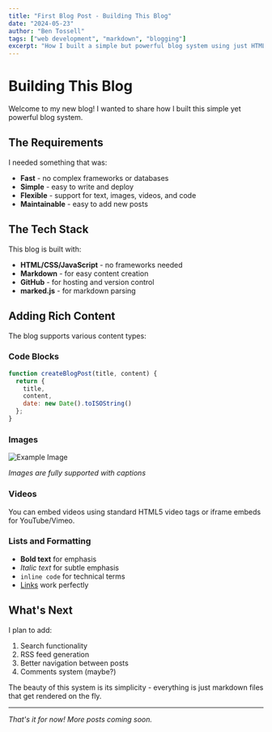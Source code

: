 ```yaml
---
title: "First Blog Post - Building This Blog"
date: "2024-05-23"
author: "Ben Tossell"
tags: ["web development", "markdown", "blogging"]
excerpt: "How I built a simple but powerful blog system using just HTML, CSS, and JavaScript"
---
```


# Building This Blog

Welcome to my new blog! I wanted to share how I built this simple yet powerful blog system.

## The Requirements

I needed something that was:
- **Fast** - no complex frameworks or databases
- **Simple** - easy to write and deploy
- **Flexible** - support for text, images, videos, and code
- **Maintainable** - easy to add new posts

## The Tech Stack

This blog is built with:
- **HTML/CSS/JavaScript** - no frameworks needed
- **Markdown** - for easy content creation
- **GitHub** - for hosting and version control
- **marked.js** - for markdown parsing

## Adding Rich Content

The blog supports various content types:

### Code Blocks

```javascript
function createBlogPost(title, content) {
  return {
    title,
    content,
    date: new Date().toISOString()
  };
}
```

### Images

![Example Image](https://via.placeholder.com/600x300/4f46e5/ffffff?text=Blog+Image)

*Images are fully supported with captions*

### Videos

You can embed videos using standard HTML5 video tags or iframe embeds for YouTube/Vimeo.

### Lists and Formatting

- **Bold text** for emphasis
- *Italic text* for subtle emphasis
- `inline code` for technical terms
- [Links](https://bensbites.com) work perfectly

## What's Next

I plan to add:
1. Search functionality
2. RSS feed generation
3. Better navigation between posts
4. Comments system (maybe?)

The beauty of this system is its simplicity - everything is just markdown files that get rendered on the fly.

---

*That's it for now! More posts coming soon.*